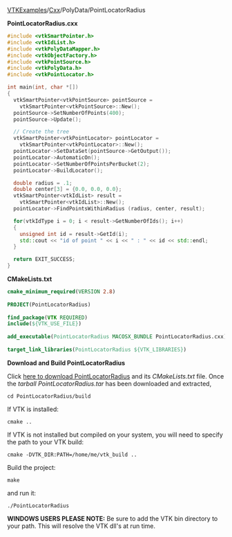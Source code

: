 [VTKExamples](/home/)/[Cxx](/Cxx)/PolyData/PointLocatorRadius

**PointLocatorRadius.cxx**
```c++
#include <vtkSmartPointer.h>
#include <vtkIdList.h>
#include <vtkPolyDataMapper.h>
#include <vtkObjectFactory.h>
#include <vtkPointSource.h>
#include <vtkPolyData.h>
#include <vtkPointLocator.h>

int main(int, char *[])
{
  vtkSmartPointer<vtkPointSource> pointSource =
    vtkSmartPointer<vtkPointSource>::New();
  pointSource->SetNumberOfPoints(400);
  pointSource->Update();

  // Create the tree
  vtkSmartPointer<vtkPointLocator> pointLocator =
    vtkSmartPointer<vtkPointLocator>::New();
  pointLocator->SetDataSet(pointSource->GetOutput());
  pointLocator->AutomaticOn();
  pointLocator->SetNumberOfPointsPerBucket(2);
  pointLocator->BuildLocator();

  double radius = .1;
  double center[3] = {0.0, 0.0, 0.0};
  vtkSmartPointer<vtkIdList> result =
    vtkSmartPointer<vtkIdList>::New();
  pointLocator->FindPointsWithinRadius (radius, center, result);

  for(vtkIdType i = 0; i < result->GetNumberOfIds(); i++)
  {
    unsigned int id = result->GetId(i);
    std::cout << "id of point " << i << " : " << id << std::endl;
  }

  return EXIT_SUCCESS;
}
```
**CMakeLists.txt**
```cmake
cmake_minimum_required(VERSION 2.8)
 
PROJECT(PointLocatorRadius)
 
find_package(VTK REQUIRED)
include(${VTK_USE_FILE})
 
add_executable(PointLocatorRadius MACOSX_BUNDLE PointLocatorRadius.cxx)
 
target_link_libraries(PointLocatorRadius ${VTK_LIBRARIES})
```

**Download and Build PointLocatorRadius**

Click [here to download PointLocatorRadius](https://github.com/lorensen/VTKWikiExamplesTarballs/raw/master/PointLocatorRadius.tar) and its *CMakeLists.txt* file.
Once the *tarball PointLocatorRadius.tar* has been downloaded and extracted,
```
cd PointLocatorRadius/build 
```
If VTK is installed:
```
cmake ..
```
If VTK is not installed but compiled on your system, you will need to specify the path to your VTK build:
```
cmake -DVTK_DIR:PATH=/home/me/vtk_build ..
```
Build the project:
```
make
```
and run it:
```
./PointLocatorRadius
```
**WINDOWS USERS PLEASE NOTE:** Be sure to add the VTK bin directory to your path. This will resolve the VTK dll's at run time.

